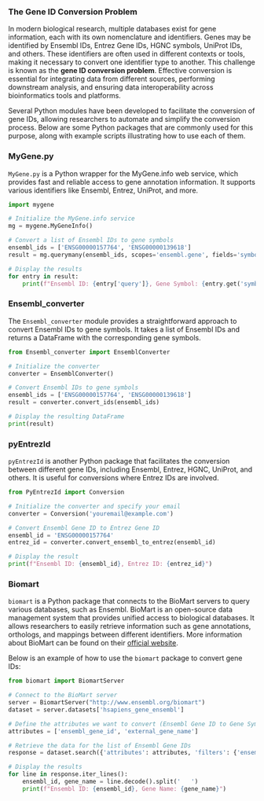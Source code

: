 ### The Gene ID Conversion Problem

In modern biological research, multiple databases exist for gene information, each with its own nomenclature and identifiers. Genes may be identified by Ensembl IDs, Entrez Gene IDs, HGNC symbols, UniProt IDs, and others. These identifiers are often used in different contexts or tools, making it necessary to convert one identifier type to another. This challenge is known as the **gene ID conversion problem**. Effective conversion is essential for integrating data from different sources, performing downstream analysis, and ensuring data interoperability across bioinformatics tools and platforms.

Several Python modules have been developed to facilitate the conversion of gene IDs, allowing researchers to automate and simplify the conversion process. Below are some Python packages that are commonly used for this purpose, along with example scripts illustrating how to use each of them.

### **MyGene.py**

`MyGene.py` is a Python wrapper for the MyGene.info web service, which provides fast and reliable access to gene annotation information. It supports various identifiers like Ensembl, Entrez, UniProt, and more.

```python
import mygene

# Initialize the MyGene.info service
mg = mygene.MyGeneInfo()

# Convert a list of Ensembl IDs to gene symbols
ensembl_ids = ['ENSG00000157764', 'ENSG00000139618']
result = mg.querymany(ensembl_ids, scopes='ensembl.gene', fields='symbol', species='human')

# Display the results
for entry in result:
    print(f"Ensembl ID: {entry['query']}, Gene Symbol: {entry.get('symbol', 'Not found')}")
```


### **Ensembl_converter**

The `Ensembl_converter` module provides a straightforward approach to convert Ensembl IDs to gene symbols. It takes a list of Ensembl IDs and returns a DataFrame with the corresponding gene symbols.

```python
from Ensembl_converter import EnsemblConverter

# Initialize the converter
converter = EnsemblConverter()

# Convert Ensembl IDs to gene symbols
ensembl_ids = ['ENSG00000157764', 'ENSG00000139618']
result = converter.convert_ids(ensembl_ids)

# Display the resulting DataFrame
print(result)
```

### **pyEntrezId**

`pyEntrezId` is another Python package that facilitates the conversion between different gene IDs, including Ensembl, Entrez, HGNC, UniProt, and others. It is useful for conversions where Entrez IDs are involved.

```python
from PyEntrezId import Conversion

# Initialize the converter and specify your email
converter = Conversion('youremail@example.com')

# Convert Ensembl Gene ID to Entrez Gene ID
ensembl_id = 'ENSG00000157764'
entrez_id = converter.convert_ensembl_to_entrez(ensembl_id)

# Display the result
print(f"Ensembl ID: {ensembl_id}, Entrez ID: {entrez_id}")
```

### **Biomart**

`biomart` is a Python package that connects to the BioMart servers to query various databases, such as Ensembl. BioMart is an open-source data management system that provides unified access to biological databases. It allows researchers to easily retrieve information such as gene annotations, orthologs, and mappings between different identifiers. More information about BioMart can be found on their [official website](https://www.biomart.org/).

Below is an example of how to use the `biomart` package to convert gene IDs:

```python
from biomart import BiomartServer

# Connect to the BioMart server
server = BiomartServer("http://www.ensembl.org/biomart")
dataset = server.datasets['hsapiens_gene_ensembl']

# Define the attributes we want to convert (Ensembl Gene ID to Gene Symbol)
attributes = ['ensembl_gene_id', 'external_gene_name']

# Retrieve the data for the list of Ensembl Gene IDs
response = dataset.search({'attributes': attributes, 'filters': {'ensembl_gene_id': ['ENSG00000157764', 'ENSG00000139618']}})

# Display the results
for line in response.iter_lines():
    ensembl_id, gene_name = line.decode().split('	')
    print(f"Ensembl ID: {ensembl_id}, Gene Name: {gene_name}")
```

